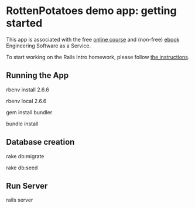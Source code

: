 # RottenPotatoes demo app: getting started

This app is associated with the free [online
course](http://www.saas-class.org) and (non-free)
[ebook](http://www.saasbook.info) Engineering Software as a Service.

To start working on the Rails Intro homework, please follow [the instructions](instructions/README.md).

## Running the App

rbenv install 2.6.6

rbenv local 2.6.6

gem install bundler

bundle install

## Database creation

rake db:migrate

rake db:seed

## Run Server

rails server